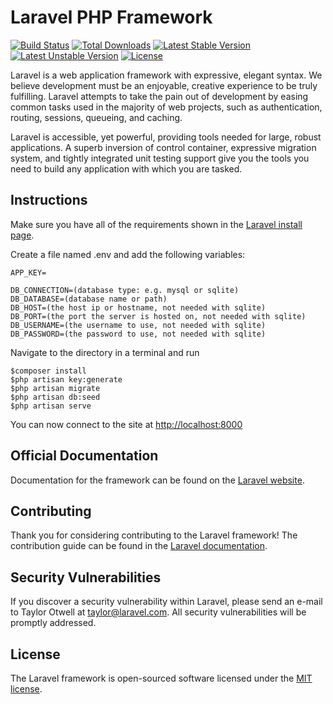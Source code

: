 # Laravel PHP Framework

[![Build Status](https://travis-ci.org/laravel/framework.svg)](https://travis-ci.org/laravel/framework)
[![Total Downloads](https://poser.pugx.org/laravel/framework/d/total.svg)](https://packagist.org/packages/laravel/framework)
[![Latest Stable Version](https://poser.pugx.org/laravel/framework/v/stable.svg)](https://packagist.org/packages/laravel/framework)
[![Latest Unstable Version](https://poser.pugx.org/laravel/framework/v/unstable.svg)](https://packagist.org/packages/laravel/framework)
[![License](https://poser.pugx.org/laravel/framework/license.svg)](https://packagist.org/packages/laravel/framework)

Laravel is a web application framework with expressive, elegant syntax. We believe development must be an enjoyable, creative experience to be truly fulfilling. Laravel attempts to take the pain out of development by easing common tasks used in the majority of web projects, such as authentication, routing, sessions, queueing, and caching.

Laravel is accessible, yet powerful, providing tools needed for large, robust applications. A superb inversion of control container, expressive migration system, and tightly integrated unit testing support give you the tools you need to build any application with which you are tasked.

## Instructions

Make sure you have all of the requirements shown in the [Laravel install page](https://www.laravel.com/docs/5.2/installation).

Create a file named .env and add the following variables:

```
APP_KEY=

DB_CONNECTION=(database type: e.g. mysql or sqlite)
DB_DATABASE=(database name or path)
DB_HOST=(the host ip or hostname, not needed with sqlite)
DB_PORT=(the port the server is hosted on, not needed with sqlite)
DB_USERNAME=(the username to use, not needed with sqlite)
DB_PASSWORD=(the password to use, not needed with sqlite)
```

Navigate to the directory in a terminal and run
```
$composer install
$php artisan key:generate
$php artisan migrate
$php artisan db:seed
$php artisan serve
```

You can now connect to the site at [http://localhost:8000](http://localhost:8000)

## Official Documentation

Documentation for the framework can be found on the [Laravel website](http://laravel.com/docs).

## Contributing

Thank you for considering contributing to the Laravel framework! The contribution guide can be found in the [Laravel documentation](http://laravel.com/docs/contributions).

## Security Vulnerabilities

If you discover a security vulnerability within Laravel, please send an e-mail to Taylor Otwell at taylor@laravel.com. All security vulnerabilities will be promptly addressed.

## License

The Laravel framework is open-sourced software licensed under the [MIT license](http://opensource.org/licenses/MIT).
